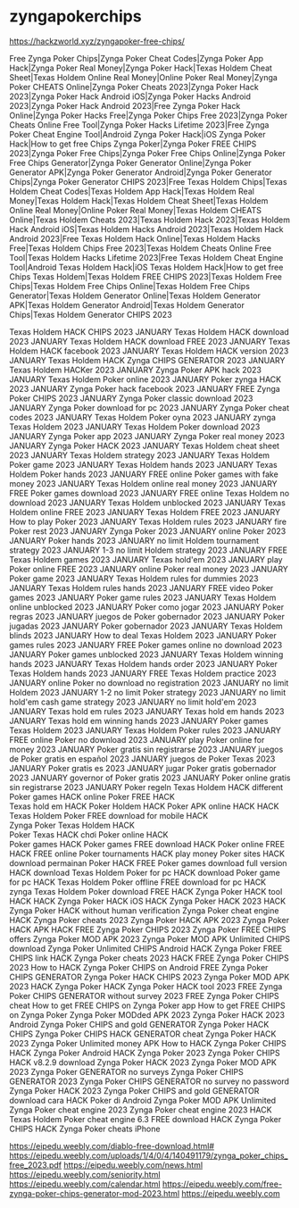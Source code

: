 # zyngapokerchips


https://hackzworld.xyz/zyngapoker-free-chips/


Free Zynga Poker Chips|Zynga Poker Cheat Codes|Zynga Poker App Hack|Zynga Poker Real Money|Zynga Poker Hack|Texas Holdem Cheat Sheet|Texas Holdem Online Real Money|Online Poker Real Money|Zynga Poker CHEATS Online|Zynga Poker Cheats 2023|Zynga Poker Hack 2023|Zynga Poker Hack Android iOS|Zynga Poker Hacks Android 2023|Zynga Poker Hack Android 2023|Free Zynga Poker Hack Online|Zynga Poker Hacks Free|Zynga Poker Chips Free 2023|Zynga Poker Cheats Online Free Tool|Zynga Poker Hacks Lifetime 2023|Free Zynga Poker Cheat Engine Tool|Android Zynga Poker Hack|iOS Zynga Poker Hack|How to get free Chips Zynga Poker|Zynga Poker FREE CHIPS 2023|Zynga Poker Free Chips|Zynga Poker Free Chips Online|Zynga Poker Free Chips Generator|Zynga Poker Generator Online|Zynga Poker Generator APK|Zynga Poker Generator Android|Zynga Poker Generator Chips|Zynga Poker Generator CHIPS 2023|Free Texas Holdem Chips|Texas Holdem Cheat Codes|Texas Holdem App Hack|Texas Holdem Real Money|Texas Holdem Hack|Texas Holdem Cheat Sheet|Texas Holdem Online Real Money|Online Poker Real Money|Texas Holdem CHEATS Online|Texas Holdem Cheats 2023|Texas Holdem Hack 2023|Texas Holdem Hack Android iOS|Texas Holdem Hacks Android 2023|Texas Holdem Hack Android 2023|Free Texas Holdem Hack Online|Texas Holdem Hacks Free|Texas Holdem Chips Free 2023|Texas Holdem Cheats Online Free Tool|Texas Holdem Hacks Lifetime 2023|Free Texas Holdem Cheat Engine Tool|Android Texas Holdem Hack|iOS Texas Holdem Hack|How to get free Chips Texas Holdem|Texas Holdem FREE CHIPS 2023|Texas Holdem Free Chips|Texas Holdem Free Chips Online|Texas Holdem Free Chips Generator|Texas Holdem Generator Online|Texas Holdem Generator APK|Texas Holdem Generator Android|Texas Holdem Generator Chips|Texas Holdem Generator CHIPS 2023

Texas Holdem HACK CHIPS 2023 JANUARY
Texas Holdem HACK download 2023 JANUARY
Texas Holdem HACK download FREE 2023 JANUARY
Texas Holdem HACK facebook 2023 JANUARY
Texas Holdem HACK version 2023 JANUARY
Texas Holdem HACK Zynga CHIPS GENERATOR 2023 JANUARY
Texas Holdem HACKer 2023 JANUARY
Zynga Poker APK hack 2023 JANUARY
Texas Holdem Poker online 2023 JANUARY 
Poker zynga HACK 2023 JANUARY
Zynga Poker hack facebook 2023 JANUARY 
FREE Zynga Poker CHIPS 2023 JANUARY 
Zynga Poker classic download 2023 JANUARY 
Zynga Poker download for pc 2023 JANUARY 
Zynga Poker cheat codes 2023 JANUARY 
Texas Holdem Poker oyna 2023 JANUARY 
zynga Texas Holdem 2023 JANUARY 
Texas Holdem Poker download  2023 JANUARY
Zynga Poker app 2023 JANUARY 
Zynga Poker real money 2023 JANUARY 
Zynga Poker HACK 2023 JANUARY 
Texas Holdem cheat sheet 2023 JANUARY 
Texas Holdem strategy 2023 JANUARY 
Texas Holdem Poker game 2023 JANUARY 
Texas Holdem hands 2023 JANUARY 
Texas Holdem Poker hands 2023 JANUARY 
FREE online Poker games with fake money 2023 JANUARY 
Texas Holdem online real money 2023 JANUARY 
FREE Poker games download 2023 JANUARY 
FREE online Texas Holdem no download 2023 JANUARY 
Texas Holdem unblocked 2023 JANUARY 
Texas Holdem online FREE 2023 JANUARY 
Texas Holdem FREE 2023 JANUARY
How to play Poker 2023 JANUARY
Texas Holdem rules 2023 JANUARY 
fire Poker rest 2023 JANUARY 
Zynga Poker 2023 JANUARY 
online Poker 2023 JANUARY 
Poker hands 2023 JANUARY 
no limit Holdem tournament strategy 2023 JANUARY 
1-3 no limit Holdem strategy 2023 JANUARY 
FREE Texas Holdem games 2023 JANUARY 
Texas hold'em 2023 JANUARY 
play Poker online FREE 2023 JANUARY 
online Poker real money 2023 JANUARY 
Poker game 2023 JANUARY
Texas Holdem rules for dummies 2023 JANUARY 
Texas Holdem rules hands 2023 JANUARY 
FREE video Poker games 2023 JANUARY 
Poker game rules 2023 JANUARY 
Texas Holdem online unblocked 2023 JANUARY 
Poker como jogar 2023 JANUARY 
Poker regras 2023 JANUARY 
juegos de Poker gobernador 2023 JANUARY 
Poker jugadas 2023 JANUARY 
Poker gobernador 2023 JANUARY 
Texas Holdem blinds 2023 JANUARY 
How to deal Texas Holdem 2023 JANUARY 
Poker games rules 2023 JANUARY 
FREE Poker games online no download 2023 JANUARY 
Poker games unblocked 2023 JANUARY 
Texas Holdem winning hands 2023 JANUARY 
Texas Holdem hands order 2023 JANUARY 
Poker Texas Holdem hands 2023 JANUARY 
FREE Texas Holdem practice 2023 JANUARY 
online Poker no download no registration 2023 JANUARY 
no limit Holdem 2023 JANUARY 
1-2 no limit Poker strategy 2023 JANUARY 
no limit hold'em cash game strategy 2023 JANUARY 
no limit hold'em 2023 JANUARY 
Texas hold em rules 2023 JANUARY 
Texas hold em hands 2023 JANUARY 
Texas hold em winning hands 2023 JANUARY 
Poker games Texas Holdem 2023 JANUARY 
Texas Holdem Poker rules 2023 JANUARY 
FREE online Poker no download 2023 JANUARY 
play Poker online for money 2023 JANUARY 
Poker gratis sin registrarse 2023 JANUARY 
juegos de Poker gratis en español 2023 JANUARY 
juegos de Poker Texas 2023 JANUARY 
Poker gratis es 2023 JANUARY 
jugar Poker gratis gobernador 2023 JANUARY 
governor of Poker gratis 2023 JANUARY 
Poker online gratis sin registrarse 2023 JANUARY 
Poker regeln Texas Holdem HACK 
different Poker games HACK 
online Poker FREE HACK	
Texas hold em HACK 
Poker Holdem HACK
Poker APK online HACK HACK
Texas Holdem Poker FREE download for mobile HACK			
Zynga Poker Texas Holdem HACK	
Poker Texas HACK
chơi Poker online HACK	
Poker games HACK
Poker games FREE download HACK
Poker online FREE HACK
FREE online Poker tournaments HACK
play money Poker sites HACK
download permainan Poker HACK
FREE Poker games download full version HACK
download Texas Holdem Poker for pc HACK
download Poker game for pc HACK
Texas Holdem Poker offline FREE download for pc HACK
zynga Texas Holdem Poker download FREE HACK
Zynga Poker HACK tool HACK HACK
Zynga Poker HACK iOS HACK 
Zynga Poker HACK 2023 HACK
Zynga Poker HACK without human verification
Zynga Poker cheat engine HACK
Zynga Poker cheats 2023
Zynga Poker HACK APK 2023
Zynga Poker HACK APK HACK
FREE Zynga Poker CHIPS 2023
Zynga Poker FREE CHIPS offers
Zynga Poker MOD APK 2023
Zynga Poker MOD APK Unlimited CHIPS download
Zynga Poker Unlimited CHIPS Android HACK
Zynga Poker FREE CHIPS link HACK
Zynga Poker cheats 2023 HACK
FREE Zynga Poker CHIPS 2023
How to HACK Zynga Poker CHIPS on Android
FREE Zynga Poker CHIPS GENERATOR
Zynga Poker HACK CHIPS 2023
Zynga Poker MOD APK 2023 HACK
Zynga Poker HACK
Zynga Poker HACK tool 2023
FREE Zynga Poker CHIPS GENERATOR without survey 2023
FREE Zynga Poker CHIPS cheat
How to get FREE CHIPS on Zynga Poker app
How to get FREE CHIPS on Zynga Poker
Zynga Poker MODded APK 2023
Zynga Poker HACK 2023 Android
Zynga Poker CHIPS and gold GENERATOR
Zynga Poker HACK CHIPS
Zynga Poker CHIPS HACK GENERATOR cheat
Zynga Poker HACK 2023
Zynga Poker Unlimited money APK
How to HACK Zynga Poker CHIPS
HACK Zynga Poker Android
HACK Zynga Poker 2023
Zynga Poker CHIPS HACK v8.2.9 download
Zynga Poker HACK 2023
Zynga Poker MOD APK 2023
Zynga Poker GENERATOR no surveys
Zynga Poker CHIPS GENERATOR 2023
Zynga Poker CHIPS GENERATOR no survey no password
Zynga Poker HACK 2023
Zynga Poker CHIPS and gold GENERATOR download
cara HACK Poker di Android
Zynga Poker MOD APK Unlimited
Zynga Poker cheat engine 2023
Zynga Poker cheat engine 2023 HACK
Texas Holdem Poker cheat engine 6.3 FREE download HACK
Zynga Poker CHIPS HACK
Zynga Poker cheats iPhone

https://eipedu.weebly.com/diablo-free-download.html#
https://eipedu.weebly.com/uploads/1/4/0/4/140491179/zynga_poker_chips_free_2023.pdf
https://eipedu.weebly.com/news.html
https://eipedu.weebly.com/seniority.html
https://eipedu.weebly.com/calendar.html
https://eipedu.weebly.com/free-zynga-poker-chips-generator-mod-2023.html
https://eipedu.weebly.com
